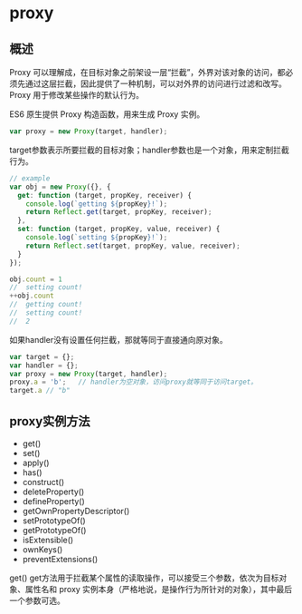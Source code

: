 # proxy

## 概述
Proxy 可以理解成，在目标对象之前架设一层“拦截”，外界对该对象的访问，都必须先通过这层拦截，因此提供了一种机制，可以对外界的访问进行过滤和改写。Proxy 用于修改某些操作的默认行为。

ES6 原生提供 Proxy 构造函数，用来生成 Proxy 实例。
```js
var proxy = new Proxy(target, handler);
```
target参数表示所要拦截的目标对象；handler参数也是一个对象，用来定制拦截行为。

```js
// example
var obj = new Proxy({}, {
  get: function (target, propKey, receiver) {
    console.log(`getting ${propKey}!`);
    return Reflect.get(target, propKey, receiver);
  },
  set: function (target, propKey, value, receiver) {
    console.log(`setting ${propKey}!`);
    return Reflect.set(target, propKey, value, receiver);
  }
});

obj.count = 1
//  setting count!
++obj.count
//  getting count!
//  setting count!
//  2
```

如果handler没有设置任何拦截，那就等同于直接通向原对象。
```js
var target = {};
var handler = {};
var proxy = new Proxy(target, handler);
proxy.a = 'b';   // handler为空对象，访问proxy就等同于访问target。
target.a // "b"
```

## proxy实例方法

* get()
* set()
* apply()
* has()
* construct()
* deleteProperty()
* defineProperty()
* getOwnPropertyDescriptor()
* setPrototypeOf()
* getPrototypeOf()
* isExtensible()
* ownKeys()
* preventExtensions()


get()
get方法用于拦截某个属性的读取操作，可以接受三个参数，依次为目标对象、属性名和 proxy 实例本身（严格地说，是操作行为所针对的对象），其中最后一个参数可选。